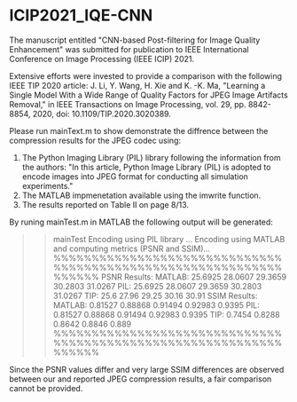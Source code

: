 # ICIP2021_IQE-CNN

The manuscript entitled "CNN-based Post-filtering for Image Quality Enhancement" was submitted for publication to IEEE International Conference on Image Processing (IEEE ICIP) 2021. 

Extensive efforts were invested to provide a comparison with the following IEEE TIP 2020 article:
J. Li, Y. Wang, H. Xie and K. -K. Ma, "Learning a Single Model With a Wide Range of Quality Factors for JPEG Image Artifacts Removal," in IEEE Transactions on Image Processing, vol. 29, pp. 8842-8854, 2020, doi: 10.1109/TIP.2020.3020389.

Please run mainText.m to show demonstrate the diffrence between the compression results for the JPEG codec using:
  1) The Python Imaging Library (PIL) library following the information from the authors: "In this article, Python Image Library (PIL) is adopted to encode  images into JPEG format for conducting all simulation experiments."
  2) The MATLAB impmenetation available using the imwrite function.
  3) The results reported on Table II on page 8/13.

By runing mainTest.m in MATLAB the following output will be generated:

>> mainTest
Encoding using PIL library ...
Encoding using MATLAB and computing metrics (PSNR and SSIM)...
%%%%%%%%%%%%%%%%%%%%%%%%%%%%%%%%%%%%%%%%%%%%%%%%%%%%%%%%%%%%%%%%%%
PSNR Results:
 MATLAB: 25.6925      28.0607      29.3659      30.2803      31.0267
 PIL:    25.6925      28.0607      29.3659      30.2803      31.0267
 TIP:    25.6        27.96        29.25        30.16        30.91
SSIM Results:
 MATLAB: 0.81527     0.88868     0.91494     0.92983      0.9395
 PIL:    0.81527     0.88868     0.91494     0.92983      0.9395
 TIP:    0.7454      0.8288      0.8642      0.8846       0.889
%%%%%%%%%%%%%%%%%%%%%%%%%%%%%%%%%%%%%%%%%%%%%%%%%%%%%%%%%%%%%%%%%%

Since the PSNR values differ and very large SSIM differences are observed between our and reported JPEG compression results, a fair comparison cannot be provided.

